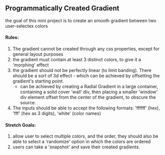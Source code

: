 ## Programmatically Created Gradient

the goal of this mini project is to create an smooth gradient between two user-selectex colors

#### Rules:
1. The gradient cannot be created through any css properties, except for general layout purposes
2. the gradient must contain at least 3 distinct colors, to give it a 'morphing' effect
3. the gradient should not be perfectly linear (to limit banding). There should be a sort of 3d effect - which can be achieved by offsetting the gradient's starting point.
    - can be achieved by creating a Radial Gradient in a large container, containing a solid cover 'wall' div, then placing a smaller 'window' div element offset from the center of the gradient, to obscure the source.
4. The inputs should be able to accept the following formats: 'ffffff' (hex), 'fff' (hex as 3 digits), 'white' (color names)


#### Stretch Goals:
1. allow user to select multiple colors, and the order, they should also be able to select a 'randomize' option in which the colors are ordered
2. users can take a 'snapshot' and save their created gradients.
